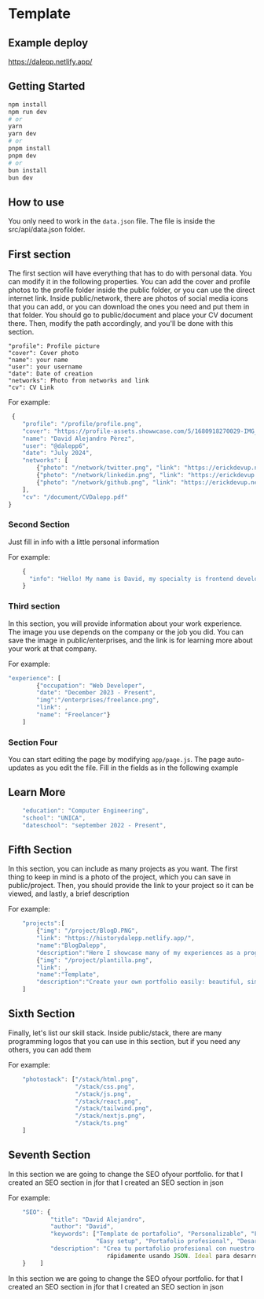 # Template

## Example deploy

https://dalepp.netlify.app/

## Getting Started

```bash
npm install
npm run dev
# or
yarn
yarn dev
# or
pnpm install
pnpm dev
# or
bun install
bun dev
```

## How to use

You only need to work in the `data.json` file.
The file is inside the src/api/data.json folder.

## First section

The first section will have everything that has to do with personal data. You can modify it in the following properties. 
You can add the cover and profile photos to the profile folder inside the public folder, or you can use the direct internet link. 
Inside public/network, there are photos of social media icons that you can add, or you can download the ones you need and put them in that folder.
You should go to public/document and place your CV document there. Then, modify the path accordingly, and you'll be done with this section.

    "profile": Profile picture
    "cover": Cover photo
    "name": your name
    "user": your username
    "date": Date of creation
    "networks": Photo from networks and link
    "cv": CV Link

For example:

```js
 {
    "profile": "/profile/profile.png",
    "cover": "https://profile-assets.showwcase.com/5/1680918270029-IMG_0115.jpg",
    "name": "David Alejandro Pèrez",
    "user": "@dalepp6",
    "date": "July 2024",
    "networks": [
        {"photo": "/network/twitter.png", "link": "https://erickdevup.netlify.app/"},
        {"photo": "/network/linkedin.png", "link": "https://erickdevup.netlify.app/"},
        {"photo": "/network/github.png", "link": "https://erickdevup.netlify.app/"}
    ],
    "cv": "/document/CVDalepp.pdf"
}
```

### Second Section

Just fill in info with a little personal information

For example:

```js
    {
      "info": "Hello! My name is David, my specialty is frontend development. I'm very good at minimalist design, although I like to go a little further. If you're looking for a frontend developer, look no further. I'm the person you need! "
    }
```

### Third section

In this section, you will provide information about your work experience. The image you use depends on the company or the job you did. You can save the image in public/enterprises, and the link is for learning more about your work at that company.

For example:

```js
"experience": [
        {"occupation": "Web Developer", 
        "date": "December 2023 - Present", 
        "img":"/enterprises/freelance.png", 
        "link": , 
        "name": "Freelancer"}
    ]
```

### Section Four

You can start editing the page by modifying `app/page.js`. The page auto-updates as you edit the file.
Fill in the fields as in the following example

## Learn More
```js
    "education": "Computer Engineering",
    "school": "UNICA",
    "dateschool": "september 2022 - Present",
```

## Fifth Section

In this section, you can include as many projects as you want. The first thing to keep in mind is a photo of the project, which you can save in public/project. Then, you should provide the link to your project so it can be viewed, and lastly, a brief description

For example:

```js
    "projects":[
        {"img": "/project/BlogD.PNG", 
        "link": "https://historydalepp.netlify.app/",
        "name":"BlogDalepp",
        "description":"Here I showcase many of my experiences as a programmer and I give you some advice based on my mistakes and successes"},
        {"img": "/project/plantilla.png", 
        "link": , 
        "name":"Template",
        "description":"Create your own portfolio easily: beautiful, simple, and without leaving out any important information."}
    ]
```

## Sixth Section

Finally, let's list our skill stack. Inside public/stack, there are many programming logos that you can use in this section, but if you need any others, you can add them

For example:

```js
    "photostack": ["/stack/html.png", 
                   "/stack/css.png", 
                   "/stack/js.png", 
                   "/stack/react.png", 
                   "/stack/tailwind.png", 
                   "/stack/nextjs.png", 
                   "/stack/ts.png"
    ]
```

## Seventh Section

In this section we are going to change the SEO ofyour portfolio. for that I created an SEO section in jfor that I created an SEO section in json

For example:

```js
    "SEO": {
            "title": "David Alejandro",
            "author": "David",
            "keywords": ["Template de portafolio", "Personalizable", "Fácil de usar", "Next.js", "Crear portafolio",
                         "Easy setup", "Portafolio profesional", "Desarrolladores"],
            "description": "Crea tu portafolio profesional con nuestro template fácil de personalizar. Desarrollado con Next.js y Tailwind CSS, integra tus datos 
                            rápidamente usando JSON. Ideal para desarrolladores y diseñadores."
    }    ]
```

In this section we are going to change the SEO ofyour portfolio. for that I created an SEO section in jfor that I created an SEO section in json
